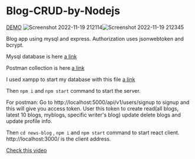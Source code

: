 # Blog-CRUD-by-Nodejs

[DEMO](https://drive.google.com/file/d/1qKE_CseIC8Mg9qrg2zpT2GJ0nbqOPCMW/view?usp=share_link)
![Screenshot 2022-11-19 212114](https://user-images.githubusercontent.com/53114581/202858064-3a594637-0e01-4142-a17b-211b5866d448.jpg)![Screenshot 2022-11-19 212345](https://user-images.githubusercontent.com/53114581/202858172-af9b10d7-1c8f-4e56-857b-86be59085c47.jpg)


Blog app using mysql and express. Authorization uses jsonwebtoken and bcrypt.

Mysql database is here [a link](https://github.com/Sourav9063/Blog-CRUD-by-Nodejs/blob/main/src/database/blog_api_database.sql )

Postman collection is here [a link](https://github.com/Sourav9063/Blog-CRUD-by-Nodejs/blob/main/NodeJsBlogAPI.postman_collection.json)

I used xampp to start my database with this file [a link](https://github.com/Sourav9063/Blog-CRUD-by-Nodejs/blob/main/src/database/blog_api_database.sql )

Then ```npm i``` and ```npm start``` command to start the server.

 For postman:
  Go to http://localhost:5000/api/v1/users/signup to signup and this will give you access token.
  User this token to create read(all blogs, latest 10 blogs, myblogs, specific writer's blog) update delete blogs and update profile info.



Then ```cd news-blog``` , ```npm i``` and ```npm start``` command to start react client. 
http://localhost:3000/ is the client address.

[Check this video](https://drive.google.com/file/d/1qKE_CseIC8Mg9qrg2zpT2GJ0nbqOPCMW/view?usp=sharing)
